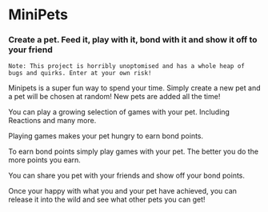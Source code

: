# MiniPets
### Create a pet. Feed it, play with it, bond with it and show it off to your friend

`Note: This project is horribly unoptomised and has a whole heap of bugs and quirks. Enter at your own risk!`

Minipets is a super fun way to spend your time. Simply create a new pet and a pet will be chosen at random! New pets are added all the time!

You can play a growing selection of games with your pet. Including Reactions and many more.

Playing games makes your pet hungry to earn bond points.

To earn bond points simply play games with your pet. The better you do the more points you earn.

You can share you pet with your friends and show off your bond points.

Once your happy with what you and your pet have achieved, you can release it into the wild and see what other pets you can get!
